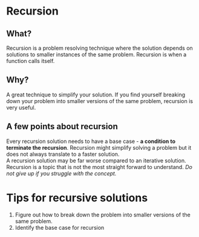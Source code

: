 # Recursion

## What?

Recursion is a problem resolving technique where the solution depends on solutions to smaller instances of the same problem.
Recursion is when a function calls itself.

## Why?

A great technique to simplify your solution.
If you find yourself breaking down your problem into smaller versions of the same problem, recursion is very useful.

## A few points about recursion

Every recursion solution needs to have a base case - **a condition to terminate the recursion**.
Recursion might simplify solving a problem but it does not always translate to a faster solution.\
A recursion solution may be far worse compared to an iterative solution.\
Recursion is a topic that is not the most straight forward to understand. _Do not give up if you struggle with the concept._

# Tips for recursive solutions

1. Figure out how to break down the problem into smaller versions of the same problem.
2. Identify the base case for recursion
